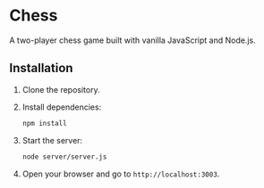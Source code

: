 # Chess

A two-player chess game built with vanilla JavaScript and Node.js.

## Installation

1. Clone the repository.

2. Install dependencies:

    ```sh
    npm install
    ```

3. Start the server:

    ```sh
    node server/server.js
    ```

4. Open your browser and go to `http://localhost:3003`.

